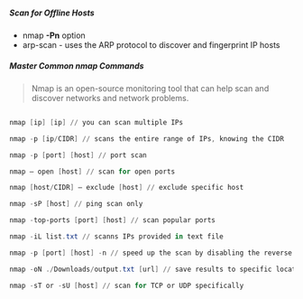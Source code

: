 ##### Scan for Offline Hosts 

- nmap **-Pn** option 
- arp-scan - uses the ARP protocol to discover and fingerprint IP hosts

##### Master Common nmap Commands

> Nmap is an open-source monitoring tool that can help scan and discover networks and network problems.

``` Powershell

nmap [ip] [ip] // you can scan multiple IPs

nmap -p [ip/CIDR] // scans the entire range of IPs, knowing the CIDR

nmap -p [port] [host] // port scan

nmap — open [host] // scan for open ports

nmap [host/CIDR] — exclude [host] // exclude specific host 

nmap -sP [host] // ping scan only

nmap -top-ports [port] [host] // scan popular ports

nmap -iL list.txt // scanns IPs provided in text file

nmap -p [port] [host] -n // speed up the scan by disabling the reverse DNS 

nmap -oN ./Downloads/output.txt [url] // save results to specific location

nmap -sT or -sU [host] // scan for TCP or UDP specifically
```